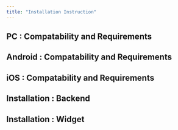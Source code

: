 ```yaml
---
title: "Installation Instruction"
---
```


## PC : Compatability and Requirements 
## Android : Compatability and Requirements 
## iOS : Compatability and Requirements 
## Installation : Backend
## Installation : Widget

